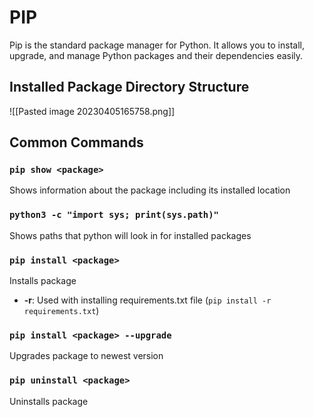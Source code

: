 # PIP
Pip is the standard package manager for Python. It allows you to install, upgrade, and manage Python packages and their dependencies easily.

## Installed Package Directory Structure 
![[Pasted image 20230405165758.png]]

## Common Commands
### `pip show <package>`
Shows information about the package including its installed location

### `python3 -c "import sys; print(sys.path)"`
Shows paths that python will look in for installed packages

### `pip install <package>`
Installs package
- **-r**: Used with installing requirements.txt file (`pip install -r requirements.txt`)
### `pip install <package> --upgrade `
Upgrades package to newest version

### `pip uninstall <package>`
Uninstalls package